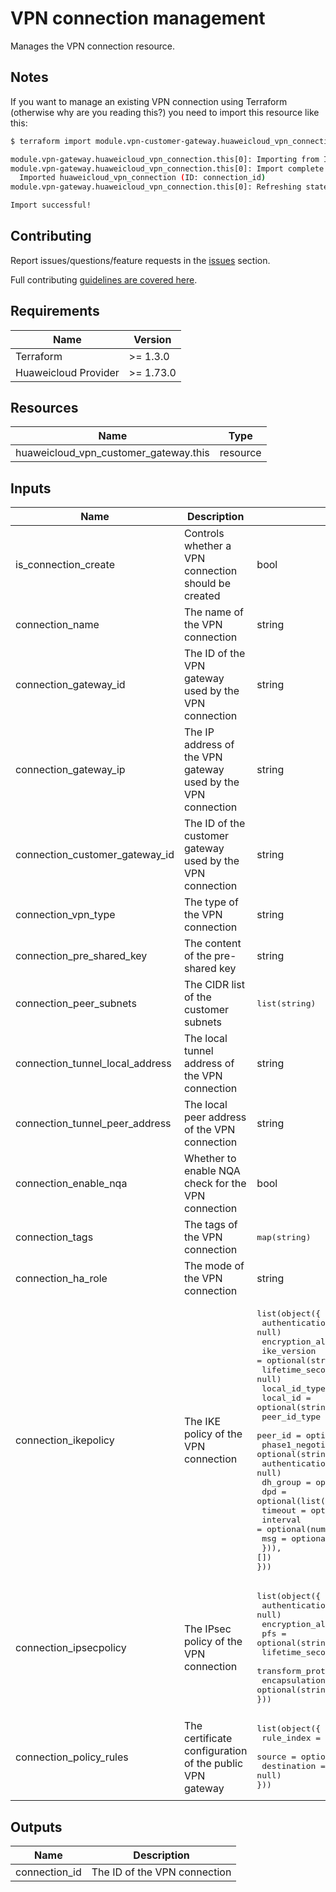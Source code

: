 # VPN connection management

Manages the VPN connection resource.

## Notes

If you want to manage an existing VPN connection using Terraform (otherwise why are you reading this?) you need to
import this resource like this:

```bash
$ terraform import module.vpn-customer-gateway.huaweicloud_vpn_connection.this[0] "connection_id"

module.vpn-gateway.huaweicloud_vpn_connection.this[0]: Importing from ID "connection_id"...
module.vpn-gateway.huaweicloud_vpn_connection.this[0]: Import complete!
  Imported huaweicloud_vpn_connection (ID: connection_id)
module.vpn-gateway.huaweicloud_vpn_connection.this[0]: Refreshing state... (ID: connection_id)

Import successful!
```

## Contributing

Report issues/questions/feature requests in the [issues](https://github.com/terraform-huaweicloud-modules/terraform-huaweicloud-vpn/issues/new)
section.

Full contributing [guidelines are covered here](../../github/how_to_contribute.md).

## Requirements

| Name | Version |
|------|---------|
| Terraform | >= 1.3.0 |
| Huaweicloud Provider | >= 1.73.0 |

## Resources

| Name | Type |
|------|------|
| huaweicloud_vpn_customer_gateway.this | resource |

## Inputs

<!-- markdownlint-disable MD013 -->
| Name | Description | Type | Default | Required |
|------|-------------|------|:-------:|:--------:|
| is_connection_create | Controls whether a VPN connection should be created | bool | true | N |
| connection_name | The name of the VPN connection | string | "" | Y (Unless is_connection_create is specified as false) |
| connection_gateway_id | The ID of the VPN gateway used by the VPN connection | string | "" | Y (Unless is_connection_create is specified as false) |
| connection_gateway_ip | The IP address of the VPN gateway used by the VPN connection | string | "" | Y (Unless is_connection_create is specified as false) |
| connection_customer_gateway_id | The ID of the customer gateway used by the VPN connection | string | "" | Y (Unless is_connection_create is specified as false) |
| connection_vpn_type | The type of the VPN connection | string | "static" | N |
| connection_pre_shared_key | The content of the pre-shared key | string | "" | N |
| connection_peer_subnets | The CIDR list of the customer subnets | <pre>list(string)</pre> | "" | N |
| connection_tunnel_local_address | The local tunnel address of the VPN connection | string | "" | N |
| connection_tunnel_peer_address | The local peer address of the VPN connection | string | "" | N |
| connection_enable_nqa | Whether to enable NQA check for the VPN connection | bool | null | N |
| connection_tags | The tags of the VPN connection | <pre>map(string)</pre> | <pre>{}</pre> | N |
| connection_ha_role | The mode of the VPN connection | string | "" | N |
| connection_ikepolicy | The IKE policy of the VPN connection | <pre>list(object({<br>  authentication_algorithm = optional(string, null)<br>  encryption_algorithm     = optional(string, null)<br>  ike_version              = optional(string, null)<br>  lifetime_seconds         = optional(number, null)<br>  local_id_type            = optional(string, null)<br>  local_id                 = optional(string, null)<br>  peer_id_type             = optional(string, null)<br>  peer_id                  = optional(string, null)<br>  phase1_negotiation_mode  = optional(string, null)<br>  authentication_method    = optional(string, null)<br>  dh_group                 = optional(string, null)<br>  dpd                      = optional(list(object({<br>    timeout  = optional(number, null)<br>    interval = optional(number, null)<br>    msg      = optional(string, null)<br>  })), [])<br>}))</pre> | <pre>[]</pre> | N |
| connection_ipsecpolicy | The IPsec policy of the VPN connection | <pre>list(object({<br>  authentication_algorithm = optional(string, null)<br>  encryption_algorithm     = optional(string, null)<br>  pfs                      = optional(string, null)<br>  lifetime_seconds         = optional(number, null)<br>  transform_protocol       = optional(string, null)<br>  encapsulation_mode       = optional(string, null)<br>}))</pre> | <pre>{}</pre> | N |
| connection_policy_rules | The certificate configuration of the public VPN gateway | <pre>list(object({<br>  rule_index  = optional(number, null)<br>  source      = optional(list(string), null)<br>  destination = optional(string, null)<br>}))</pre> | <pre>[]</pre> | N |
<!-- markdownlint-enable MD013 -->

## Outputs

| Name | Description |
|------|-------------|
| connection_id | The ID of the VPN connection |
